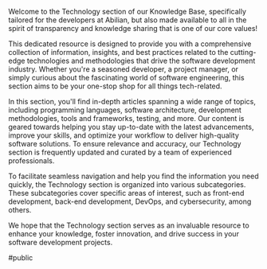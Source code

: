 Welcome to the Technology section of our Knowledge Base, specifically tailored for the developers at Abilian, but also made available to all in the spirit of transparency and knowledge sharing that is one of our core values! 

This dedicated resource is designed to provide you with a comprehensive collection of information, insights, and best practices related to the cutting-edge technologies and methodologies that drive the software development industry. Whether you're a seasoned developer, a project manager, or simply curious about the fascinating world of software engineering, this section aims to be your one-stop shop for all things tech-related.

In this section, you'll find in-depth articles spanning a wide range of topics, including programming languages, software architecture, development methodologies, tools and frameworks, testing, and more. Our content is geared towards helping you stay up-to-date with the latest advancements, improve your skills, and optimize your workflow to deliver high-quality software solutions. To ensure relevance and accuracy, our Technology section is frequently updated and curated by a team of experienced professionals.

To facilitate seamless navigation and help you find the information you need quickly, the Technology section is organized into various subcategories. These subcategories cover specific areas of interest, such as front-end development, back-end development, DevOps, and cybersecurity, among others.

We hope that the Technology section serves as an invaluable resource to enhance your knowledge, foster innovation, and drive success in your software development projects.

#public
